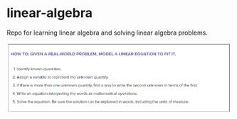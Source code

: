 # linear-algebra
Repo for learning linear algebra and solving linear algebra problems.

![alt text][real_world_probs]

[real_world_probs]: real-problems.PNG